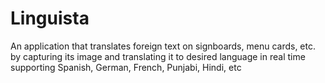 # Linguista
An application that translates foreign text on signboards, menu cards, etc. by capturing its image and translating it to desired language in real time supporting Spanish, German, French, Punjabi, Hindi, etc
